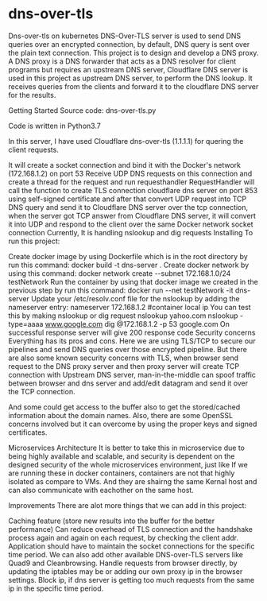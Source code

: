# dns-over-tls
Dns-over-tls on kubernetes
DNS-Over-TLS server is used to send DNS queries over an encrypted connection, by default, DNS query is sent over the plain text connection. This project is to design and develop a DNS proxy. A DNS proxy is a DNS forwarder that acts as a DNS resolver for client programs but requires an upstream DNS server, Cloudflare DNS server is used in this project as upstream DNS server, to perform the DNS lookup. It receives queries from the clients and forward it to the cloudflare DNS server for the results.

Getting Started
Source code: dns-over-tls.py

Code is written in Python3.7

In this server, I have used Cloudflare dns-over-tls (1.1.1.1) for quering the client requests.

It will create a socket connection and bind it with the Docker's network (172.168.1.2) on port 53
Receive UDP DNS requests on this connection and create a thread for the request and run requesthandler
RequestHandler will call the function to create TLS connection cloudflare dns server on port 853 using self-signed certificate and after that convert UDP request into TCP DNS query and send it to Cloudflare DNS server over the tcp connection, when the server got TCP answer from Cloudflare DNS server, it will convert it into UDP and respond to the client over the same Docker network socket connection
Currently, It is handling nslookup and dig requests
Installing
To run this project:

Create docker image by using Dockerfile which is in the root directory by run this command:
docker build -t dns-server .
Create docker network by using this command:
docker network create --subnet 172.168.1.0/24 testNetwork
Run the container by using that docker image we created in the previous step by run this command:
docker run --net testNetwork -it dns-server
Update your /etc/resolv.conf file for the nslookup by adding the nameserver entry:
nameserver 172.168.1.2 #container local ip
You can test this by making nslookup or dig request
nslookup yahoo.com
nslookup -type=aaaa www.google.com
dig @172.168.1.2 -p 53 google.com
On successful response server will give 200 response code
Security concerns
Everything has its pros and cons. Here we are using TLS/TCP to secure our pipelines and send DNS queries over those encrypted pipeline. But there are also some known security concerns with TLS, when browser send request to the DNS proxy server and then proxy server will create TCP connection with Upstream DNS server, man-in-the-middle can spoof traffic between browser and dns server and add/edit datagram and send it over the TCP connection.

And some could get access to the buffer also to get the stored/cached information about the domain names. Also, there are some OpenSSL concerns involved but it can overcome by using the proper keys and signed certificates.

Microservices Architecture
It is better to take this in microservice due to being highly available and scalable, and security is dependent on the designed security of the whole microservices environment, just like If we are running these in docker containers, containers are not that highly isolated as compare to VMs. And they are shairng the same Kernal host and can also communicate with eachother on the same host.

Improvements
There are alot more things that we can add in this project:

Caching feature (store new results into the buffer for the better performance)
Can reduce overhead of TLS connection and the handshake process again and again on each request, by checking the client addr. Application should have to maintain the socket connections for the specific time period.
We can also add other available DNS-over-TLS servers like Quad9 and Cleanbrowsing.
Handle requests from browser directly, by updating the iptables may be or adding our own proxy ip in the browser settings.
Block ip, if dns server is getting too much requests from the same ip in the specific time period.
